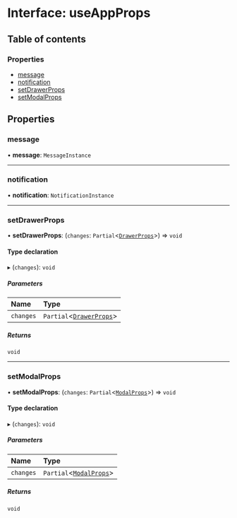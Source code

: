 # Interface: useAppProps

## Table of contents

### Properties

- [message](useAppProps.md#message)
- [notification](useAppProps.md#notification)
- [setDrawerProps](useAppProps.md#setdrawerprops)
- [setModalProps](useAppProps.md#setmodalprops)

## Properties

### message

• **message**: `MessageInstance`

___

### notification

• **notification**: `NotificationInstance`

___

### setDrawerProps

• **setDrawerProps**: (`changes`: `Partial`<[`DrawerProps`](DrawerProps.md)\>) => `void`

#### Type declaration

▸ (`changes`): `void`

##### Parameters

| Name | Type |
| :------ | :------ |
| `changes` | `Partial`<[`DrawerProps`](DrawerProps.md)\> |

##### Returns

`void`

___

### setModalProps

• **setModalProps**: (`changes`: `Partial`<[`ModalProps`](ModalProps.md)\>) => `void`

#### Type declaration

▸ (`changes`): `void`

##### Parameters

| Name | Type |
| :------ | :------ |
| `changes` | `Partial`<[`ModalProps`](ModalProps.md)\> |

##### Returns

`void`

